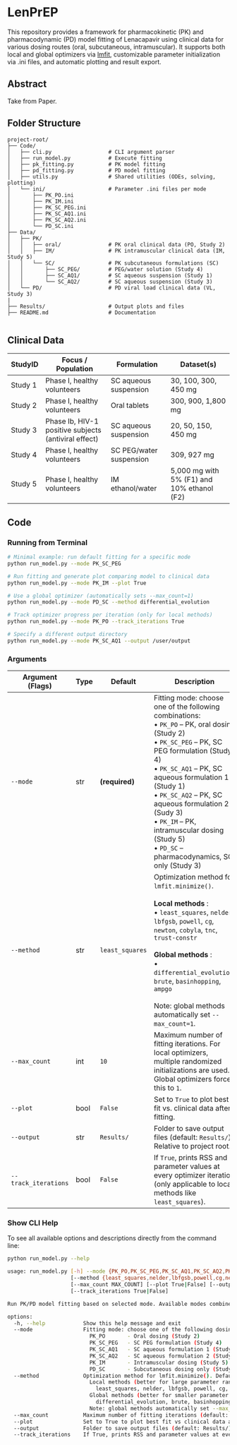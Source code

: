 # LenPrEP

This repository provides a framework for pharmacokinetic (PK) and pharmacodynamic (PD) model fitting of Lenacapavir using clinical data for various dosing routes (oral, subcutaneous, intramuscular). It supports both local and global optimizers via [lmfit](https://lmfit.github.io/lmfit-py/), customizable parameter initialization via .ini files, and automatic plotting and result export.

## Abstract

Take from Paper.

## Folder Structure

```
project-root/
├── Code/
│   ├── cli.py                  # CLI argument parser
│   ├── run_model.py            # Execute fitting
│   ├── pk_fitting.py           # PK model fitting
│   ├── pd_fitting.py           # PD model fitting
│   ├── utils.py                # Shared utilities (ODEs, solving, plotting)
│   └── ini/                    # Parameter .ini files per mode
│       ├── PK_PO.ini
│       ├── PK_IM.ini
│       ├── PK_SC_PEG.ini
│       ├── PK_SC_AQ1.ini
│       ├── PK_SC_AQ2.ini
│       └── PD_SC.ini
├── Data/
│   ├── PK/
│   │   ├── oral/               # PK oral clinical data (PO, Study 2)
│   │   ├── IM/                 # PK intramuscular clinical data (IM, Study 5)
│   │   └── SC/                 # PK subcutaneous formulations (SC)
│   │       ├── SC_PEG/         # PEG/water solution (Study 4)
│   │       ├── SC_AQ1/         # SC aqueous suspension (Study 1)
│   │       └── SC_AQ2/         # SC aqueous suspension (Study 3)
│   └── PD/                     # PD viral load clinical data (VL, Study 3)
|
├── Results/                    # Output plots and files
├── README.md                   # Documentation


```

## Clinical Data

| StudyID | Focus / Population                                   | Formulation             | Dataset(s)                                   |
| -------- | ---------------------------------------------------- | ----------------------- | -------------------------------------------- |
| Study 1  | Phase I, healthy volunteers                          | SC aqueous suspension   | 30, 100, 300, 450 mg                         |
| Study 2  | Phase I, healthy volunteers                          | Oral tablets            | 300, 900, 1,800 mg                           |
| Study 3  | Phase Ib, HIV-1 positive subjects (antiviral effect) | SC aqueous suspension   | 20, 50, 150, 450 mg                          |
| Study 4  | Phase I, healthy volunteers                          | SC PEG/water suspension | 309, 927 mg                                  |
| Study 5  | Phase I, healthy volunteers                          | IM ethanol/water        | 5,000 mg with 5% (F1) and 10% ethanol (F2)   |


## Code

### Running from Terminal

```bash
# Minimal example: run default fitting for a specific mode
python run_model.py --mode PK_SC_PEG

# Run fitting and generate plot comparing model to clinical data
python run_model.py --mode PK_IM --plot True

# Use a global optimizer (automatically sets --max_count=1)
python run_model.py --mode PD_SC --method differential_evolution

# Track optimizer progress per iteration (only for local methods)
python run_model.py --mode PK_PO --track_iterations True

# Specify a different output directory
python run_model.py --mode PK_SC_AQ1 --output /user/output

```

### Arguments

| Argument (Flags)        | Type | Default         | Description                                                                                                                                                                                                                                                                                                                                                                                                  |
| ----------------------- | ---- | --------------- | ------------------------------------------------------------------------------------------------------------------------------------------------------------------------------------------------------------------------------------------------------------------------------------------------------------------------------------------------------------------------------------------------------------ |
| `--mode`             | str  | **(required)**  | Fitting mode: choose one of the following combinations:<br>• `PK_PO` – PK, oral dosing (Study 2)<br>• `PK_SC_PEG` – PK, SC PEG formulation (Study 4)<br>• `PK_SC_AQ1` – PK, SC aqueous formulation 1 (Study 1)<br>• `PK_SC_AQ2` – PK, SC aqueous formulation 2 (Sudy 3)<br>• `PK_IM` – PK, intramuscular dosing (Study 5)<br>• `PD_SC` – pharmacodynamics, SC only (Study 3)                                                                             |
| `--method`           | str  | `least_squares` | Optimization method for `lmfit.minimize()`.<br><br>**Local methods** :<br>• `least_squares`, `nelder`, `lbfgsb`, `powell`, `cg`, `newton`, `cobyla`, `tnc`, `trust-constr`<br><br>**Global methods** :<br>• `differential_evolution`, `brute`, `basinhopping`, `ampgo`<br><br>Note: global methods automatically set `--max_count=1`. |
| `--max_count`        | int  | `10`            | Maximum number of fitting iterations. For local optimizers, multiple randomized initializations are used. Global optimizers force this to `1`.                                                                                                                                                                                                                                                               |
| `--plot`             | bool | `False`         | Set to `True` to plot best fit vs. clinical data after fitting.                                                                                                                                                                                                                                                                                                                                              |
| `--output`           | str  | `Results/`      | Folder to save output files (default: `Results/`). Relative to project root.                                                                                                                                                                                                                                                                                                                                 |
| `--track_iterations` | bool | `False`         | If `True`, prints RSS and parameter values at every optimizer iteration (only applicable to local methods like `least_squares`).                                                                                                                                                                                                                                                                             |

### Show CLI Help

To see all available options and descriptions directly from the command line:

```bash
python run_model.py --help

usage: run_model.py [-h] --mode {PK_PO,PK_SC_PEG,PK_SC_AQ1,PK_SC_AQ2,PK_IM,PD_SC}
                    [--method {least_squares,nelder,lbfgsb,powell,cg,newton,cobyla,tnc,trust-constr,differential_evolution,brute,basinhopping,ampgo}]
                    [--max_count MAX_COUNT] [--plot True|False] [--output OUTPUT]
                    [--track_iterations True|False]

Run PK/PD model fitting based on selected mode. Available modes combine the model type (PK or PD) with the dosing route.

options:
  -h, --help            Show this help message and exit
  --mode                Fitting mode: choose one of the following dosings:
                          PK_PO       - Oral dosing (Study 2)
                          PK_SC_PEG   - SC PEG formulation (Study 4)
                          PK_SC_AQ1   - SC aqueous formulation 1 (Study 1)
                          PK_SC_AQ2   - SC aqueous formulation 2 (Study 3)
                          PK_IM       - Intramuscular dosing (Study 5)
                          PD_SC       - Subcutaneous dosing only (Study 3)
  --method              Optimization method for lmfit.minimize(). Default: least_squares.
                          Local methods (better for large parameter ranges):
                            least_squares, nelder, lbfgsb, powell, cg, newton, cobyla, tnc, trust-constr
                          Global methods (better for smaller parameter ranges):
                            differential_evolution, brute, basinhopping, ampgo
                          Note: global methods automatically set --max_count=1.
  --max_count           Maximum number of fitting iterations (default: 10)
  --plot                Set to True to plot best fit vs clinical data after fitting (default: False)
  --output              Folder to save output files (default: Results/)
  --track_iterations    If True, prints RSS and parameter values at every optimizer iteration (only for local methods)

```

